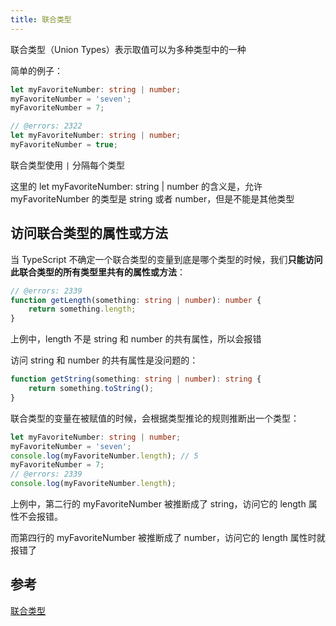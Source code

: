```yaml
---
title: 联合类型
---
```


联合类型（Union Types）表示取值可以为多种类型中的一种

简单的例子：
```ts twoslash
let myFavoriteNumber: string | number;
myFavoriteNumber = 'seven';
myFavoriteNumber = 7;
```

```ts twoslash
// @errors: 2322
let myFavoriteNumber: string | number;
myFavoriteNumber = true;
```

联合类型使用 `|` 分隔每个类型

这里的 let myFavoriteNumber: string | number 的含义是，允许 myFavoriteNumber 的类型是 string 或者 number，但是不能是其他类型

## 访问联合类型的属性或方法
当 TypeScript 不确定一个联合类型的变量到底是哪个类型的时候，我们**只能访问此联合类型的所有类型里共有的属性或方法**：
```ts twoslash
// @errors: 2339
function getLength(something: string | number): number {
    return something.length;
}
```

上例中，length 不是 string 和 number 的共有属性，所以会报错

访问 string 和 number 的共有属性是没问题的：
```ts twoslash
function getString(something: string | number): string {
    return something.toString();
}
```

联合类型的变量在被赋值的时候，会根据类型推论的规则推断出一个类型：
```ts twoslash
let myFavoriteNumber: string | number;
myFavoriteNumber = 'seven';
console.log(myFavoriteNumber.length); // 5
myFavoriteNumber = 7;
// @errors: 2339
console.log(myFavoriteNumber.length); 
```

上例中，第二行的 myFavoriteNumber 被推断成了 string，访问它的 length 属性不会报错。

而第四行的 myFavoriteNumber 被推断成了 number，访问它的 length 属性时就报错了

## 参考
[联合类型](https://www.typescriptlang.org/docs/handbook/advanced-types.html#union-types)
